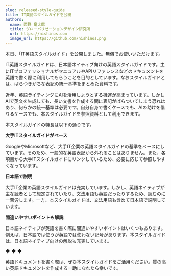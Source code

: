 ```yaml
---
slug: released-style-guide
title: IT英語スタイルガイドを公開
authors:
  name: 西野 竜太郎
  title: グローバリゼーションデザイン研究所
  url: https://nishinos.com
  image_url: https://github.com/nishinos.png
---
```


本日、「IT英語スタイルガイド」を公開しました。無償でお使いいただけます。

IT英語スタイルガイドは、日本語ネイティブ向けの英語スタイルガイドです。主にITプロフェッショナルがマニュアルやAPIリファレンスなどのドキュメントを英語で書く際に利用してもらうことを目的としています。なおスタイルガイドとは、ばらつきがちな表記の統一基準をまとめた資料です。

近年、英語ライティングにAIを活用しようとする機運が高まっています。しかしAIで英文を生成しても、長い文書を作成する間に表記がばらついてしまう恐れはあり、何らかの統一基準は必要です。自分自身で書くケースでも、AIの助けを借りるケースでも、本スタイルガイドを参照資料として利用できます。

本スタイルガイドの特長は以下の通りです。

**大手ITスタイルガイドがベース**

GoogleやMicrosoftなど、大手IT企業の英語スタイルガイドの基準をベースにしています。そのため、一般的な英語表記から外れることはありません。また、各項目から大手ITスタイルガイドにリンクしているため、必要に応じて参照しやすくなっています。

**日本語で説明**

大手IT企業の英語スタイルガイドは充実しています。しかし、英語ネイティブが主な読者として想定されていたり、文法用語も英語だったりするため、読むのに一苦労します。一方、本スタイルガイドは、文法用語も含めて日本語で説明しています。

**間違いやすいポイントも解説**

日本語ネイティブが英語を書く際に間違いやすいポイントはいくつもあります。例えば、日本語では使うが英語では使わない記号があります。本スタイルガイドは、日本語ネイティブ向けの解説も充実しています。

◆ ◆ ◆

英語ドキュメントを書く際は、ぜひ本スタイルガイドをご活用ください。質の高い英語ドキュメントを作成する一助になれたら幸いです。
